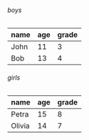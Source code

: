 ###### boys
name | age| grade 
-----|----|-----
John|11|3
Bob|13|4

###### girls

name | age| grade | 
-----|----|-----
Petra|15|8
Olivia|14|7